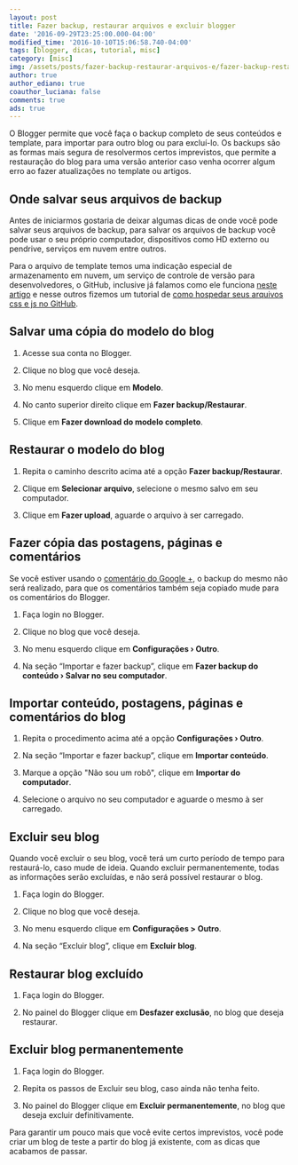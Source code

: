 ```yaml
---
layout: post
title: Fazer backup, restaurar arquivos e excluir blogger
date: '2016-09-29T23:25:00.000-04:00'
modified_time: '2016-10-10T15:06:58.740-04:00'
tags: [blogger, dicas, tutorial, misc]
category: [misc]
img: /assets/posts/fazer-backup-restaurar-arquivos-e/fazer-backup-restaurar-arquivos-e.jpg
author: true
author_ediano: true
coauthor_luciana: false
comments: true
ads: true
---
```


O Blogger permite que você faça o backup completo de seus conteúdos e template, para importar para outro blog ou para excluí-lo. Os backups são as formas mais segura de resolvermos certos imprevistos, que permite a restauração do blog para uma versão anterior caso venha ocorrer algum erro ao fazer atualizações no template ou artigos.

## Onde salvar seus arquivos de backup
Antes de iniciarmos gostaria de deixar algumas dicas de onde você pode salvar seus arquivos de backup, para salvar os arquivos de backup você pode usar o seu próprio computador, dispositivos como HD externo ou pendrive, serviços em nuvem entre outros.

Para o arquivo de template temos uma indicação especial de armazenamento em nuvem, um serviço de controle de versão para desenvolvedores, o GitHub, inclusive já falamos como ele funciona <a href="http://www.insideblock.com/posts/github-rede-social-dos-programadores.html" target="_blank">neste artigo</a> e nesse outros fizemos um tutorial de <a href="http://www.insideblock.com/posts/como-hospedar-arquivos-css-e-js-no.html" target="_blank">como hospedar seus arquivos css e js no GitHub</a>.

## Salvar uma cópia do modelo do blog

1. Acesse sua conta no Blogger.

2. Clique no blog que você deseja.

3. No menu esquerdo clique em **Modelo**.

4. No canto superior direito clique em **Fazer backup/Restaurar**.

5. Clique em **Fazer download do modelo completo**.

## Restaurar o modelo do blog

1. Repita o caminho descrito acima até a opção **Fazer backup/Restaurar**.

2. Clique em **Selecionar arquivo**, selecione o mesmo salvo em seu computador.

3. Clique em **Fazer upload**, aguarde o arquivo à ser carregado.

## Fazer cópia das postagens, páginas e comentários
Se você estiver usando o <a href="http://www.insideblock.com/posts/como-ativar-o-comentario-do-google-no.html" target="_blank">comentário do Google +</a>, o backup do mesmo não será realizado, para que os comentários também seja copiado mude para os comentários do Blogger.

1. Faça login no Blogger.

2. Clique no blog que você deseja.

3. No menu esquerdo clique em **Configurações › Outro**.

4. Na seção “Importar e fazer backup”, clique em **Fazer backup do conteúdo › Salvar no seu computador**.

## Importar conteúdo, postagens, páginas e comentários do blog

1. Repita o procedimento acima até a opção **Configurações › Outro**.

2. Na seção “Importar e fazer backup”, clique em **Importar conteúdo**.

3. Marque a opção "Não sou um robô", clique em **Importar do computador**.

4. Selecione o arquivo no seu computador e aguarde o mesmo à ser carregado.

## Excluir seu blog
Quando você excluir o seu blog, você terá um curto período de tempo para restaurá-lo, caso mude de ideia. Quando excluir permanentemente, todas as informações serão excluídas, e não será possível restaurar o blog.

1. Faça login do Blogger.

2. Clique no blog que você deseja.

3. No menu esquerdo clique em **Configurações > Outro**.

4. Na seção “Excluir blog”, clique em **Excluir blog**.

## Restaurar blog excluído

1. Faça login do Blogger.

2. No painel do Blogger clique em **Desfazer exclusão**, no blog que deseja restaurar.

## Excluir blog permanentemente

1. Faça login do Blogger.

2. Repita os passos de Excluir seu blog, caso ainda não tenha feito.

3. No painel do Blogger clique em **Excluir permanentemente**, no blog que deseja excluir definitivamente.

Para garantir um pouco mais que você evite certos imprevistos, você pode criar um blog de teste a partir do blog já existente, com as dicas que acabamos de passar.